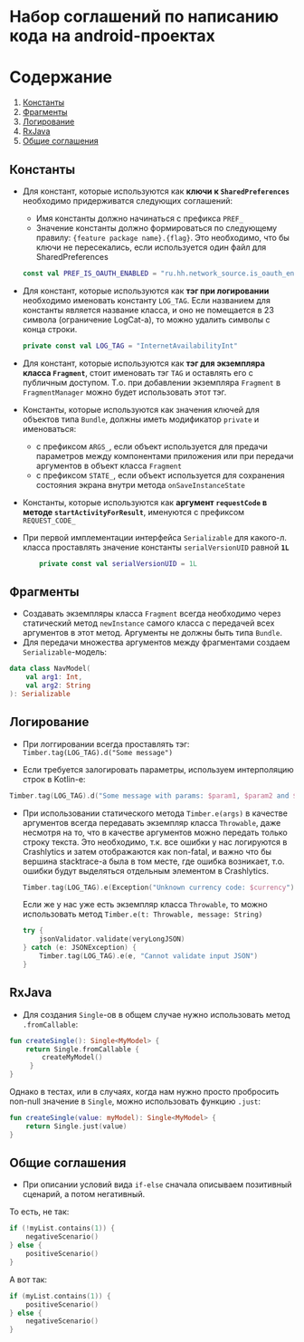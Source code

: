 # Набор соглашений по написанию кода на android-проектах

# Содержание
1. [Константы](#constants)
2. [Фрагменты](#fragments)
3. [Логирование](#log)
4. [RxJava](#rxjava)
5. [Общие соглашения](#common)

## <a name='constants'>Константы</a>
* Для констант, которые используются как **ключи к `SharedPreferences`** необходимо придерживатся следующих соглашений:
    * Имя константы должно начинаться с префикса `PREF_`
    * Значение константы должно формироваться по следующему правилу: `{feature package name}.{flag}`. Это необходимо, что бы ключи не пересекались, если используется один файл для SharedPreferences
    
    ```kotlin
    const val PREF_IS_OAUTH_ENABLED = "ru.hh.network_source.is_oauth_enabled"
    ```
* Для констант, которые используются как **тэг при логировании** необходимо именовать константу `LOG_TAG`. Если названием для константы является название класса, и оно не помещается в 23 символа (ограничение LogCat-a), то можно удалить символы с конца строки.
    ```kotlin
    private const val LOG_TAG = "InternetAvailabilityInt"
    ```
* Для констант, которые используются как **тэг для экземпляра класса `Fragment`**, стоит именовать тэг `TAG` и оставлять его с публичным доступом. Т.о. при добавлении экземпляра `Fragment` в `FragmentManager` можно будет использовать этот тэг.

* Константы, которые используются как значения ключей для объектов типа `Bundle`, должны иметь модификатор `private` и именоваться: 
    * с префиксом `ARGS_`, если объект используется для предачи параметров между компонентами приложения или при передачи аргументов в объект класса `Fragment`
    * с префиксом `STATE_`, если объект используется для сохранения состояния экрана внутри метода `onSaveInstanceState`  
* Константы, которые используются как **аргумент `requestCode` в методе  `startActivityForResult`**, именуются с префиксом `REQUEST_CODE_`
* При первой имплементации интерфейса `Serializable` для какого-л. класса проставлять значение константы `serialVersionUID` равной **`1L`**
    ```kotlin
        private const val serialVersionUID = 1L
    ```

## <a name='fragments'>Фрагменты</a>
* Создавать экземпляры класса `Fragment` всегда необходимо через статический метод `newInstance` самого класса с передачей всех аргументов в этот метод. Аргументы не должны быть типа `Bundle`.
* Для передачи множества аргументов между фрагментами создаем `Serializable`-модель:

```kotlin
data class NavModel(
    val arg1: Int,
    val arg2: String
): Serializable
```

## <a name='log'>Логирование</a>
* При логгировании всегда проставлять тэг: `Timber.tag(LOG_TAG).d("Some message")` 

* Если требуется залогировать параметры, используем интерполяцию строк в Kotlin-е:
```kotlin
Timber.tag(LOG_TAG).d("Some message with params: $param1, $param2 and $param3")
```

* При использовании статического метода `Timber.e(args)` в качестве аргументов всегда передавать экземпляр класса `Throwable`, даже несмотря на то, что в качестве аргументов можно передать только строку текста. Это необходимо, т.к. все ошибки у нас логируются в Crashlytics и затем отображаются как non-fatal, и важно что бы вершина stacktrace-a была в том месте, где ошибка возникает, т.о. ошибки будут выделяться отдельным элементом в Crashlytics. 
    ```kotlin
    Timber.tag(LOG_TAG).e(Exception("Unknown currency code: $currency"))
    ```
    Если же у нас уже есть экземпляр класса `Throwable`, то можно использовать метод `Timber.e(t: Throwable, message: String)`
    
    ```kotlin
    try {
        jsonValidator.validate(veryLongJSON)
    } catch (e: JSONException) {
        Timber.tag(LOG_TAG).e(e, "Cannot validate input JSON")
    }
    ```

## <a name='rxjava'>RxJava</a>
* Для создания `Single`-ов в общем случае нужно использовать метод `.fromCallable`:

```kotlin
fun createSingle(): Single<MyModel> {
    return Single.fromCallable { 
        createMyModel()
     }
}
```

Однако в тестах, или в случаях, когда нам нужно просто пробросить non-null значение в `Single`, 
можно использовать функцию `.just`:

```kotlin
fun createSingle(value: myModel): Single<MyModel> {
    return Single.just(value)
}
```

## <a name='common'>Общие соглашения</a>
* При описании условий вида `if-else` сначала описываем позитивный сценарий, а потом негативный. 

То есть, не так:

```kotlin
if (!myList.contains(1)) {
    negativeScenario()
} else {
    positiveScenario()
}
```

А вот так:

```kotlin
if (myList.contains(1)) {
    positiveScenario()
} else {
    negativeScenario()
}
```

